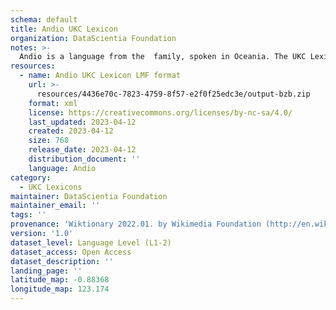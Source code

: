 ```yaml
---
schema: default
title: Andio UKC Lexicon
organization: DataScientia Foundation
notes: >-
  Andio is a language from the  family, spoken in Oceania. The UKC Lexicon of Andio is represented as a lexico-semantic network. It consists of words, word senses, synsets, as well as sense-level and synset-level relationships.
resources:
  - name: Andio UKC Lexicon LMF format
    url: >-
      resources/4436e70c-7823-4759-8f57-e2f0f25edc3e/output-bzb.zip
    format: xml
    license: https://creativecommons.org/licenses/by-nc-sa/4.0/
    last_updated: 2023-04-12
    created: 2023-04-12
    size: 768
    release_date: 2023-04-12
    distribution_document: ''
    language: Andio
category:
  - UKC Lexicons
maintainer: DataScientia Foundation
maintainer_email: ''
tags: ''
provenance: 'Wiktionary 2022.01. by Wikimedia Foundation (http://en.wiktionary.org); Princeton WordNet 2.1 by Princeton University (https://wordnet.princeton.edu)'
version: '1.0'
dataset_level: Language Level (L1-2)
dataset_access: Open Access
dataset_description: ''
landing_page: ''
latitude_map: -0.88368
longitude_map: 123.174
---
```

